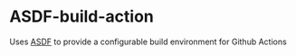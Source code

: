 # ASDF-build-action
Uses [ASDF](https://github.com/asdf-vm/asdf) to provide a configurable build environment for Github Actions
